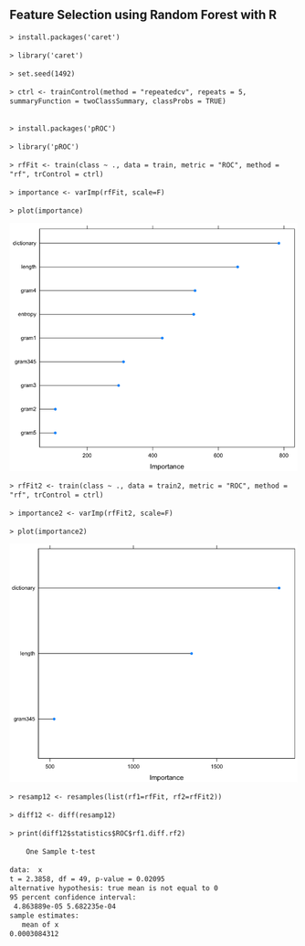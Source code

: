 ## Feature Selection using Random Forest with R

~~~
> install.packages('caret')

> library('caret')

> set.seed(1492)

> ctrl <- trainControl(method = "repeatedcv", repeats = 5, summaryFunction = twoClassSummary, classProbs = TRUE)


> install.packages('pROC')

> library('pROC')

> rfFit <- train(class ~ ., data = train, metric = "ROC", method = "rf", trControl = ctrl)

> importance <- varImp(rfFit, scale=F)

> plot(importance)
~~~
![feature_importance](images/feature_importance.png)

~~~
> rfFit2 <- train(class ~ ., data = train2, metric = "ROC", method = "rf", trControl = ctrl)

> importance2 <- varImp(rfFit2, scale=F)

> plot(importance2)
~~~
![feature_importance2](images/feature_importance2.png)


~~~
> resamp12 <- resamples(list(rf1=rfFit, rf2=rfFit2))

> diff12 <- diff(resamp12)
 
> print(diff12$statistics$ROC$rf1.diff.rf2)

	One Sample t-test

data:  x
t = 2.3858, df = 49, p-value = 0.02095
alternative hypothesis: true mean is not equal to 0
95 percent confidence interval:
 4.863889e-05 5.682235e-04
sample estimates:
   mean of x 
0.0003084312 
~~~
